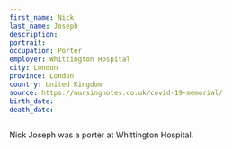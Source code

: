 ```yaml
---
first_name: Nick
last_name: Joseph
description: 
portrait: 
occupation: Porter
employer: Whittington Hospital
city: London
province: London
country: United Kingdom
source: https://nursingnotes.co.uk/covid-19-memorial/
birth_date: 
death_date: 
---
```


Nick Joseph was a porter at Whittington Hospital.